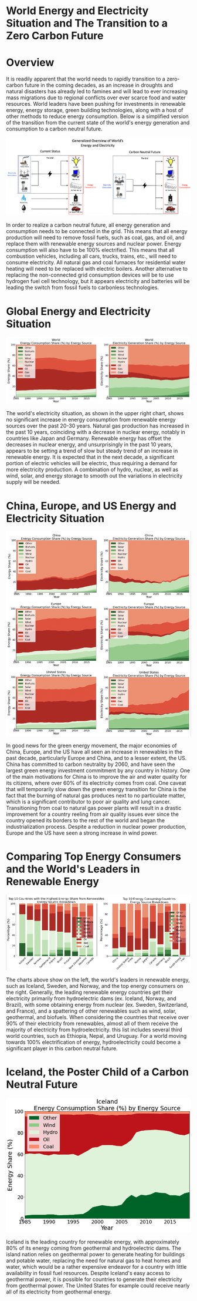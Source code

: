 # World Energy and Electricity Situation and The Transition to a Zero Carbon Future

# Overview

It is readily apparent that the world needs to rapidly transition to a zero-carbon future in the coming decades, as an increase in droughts and natural disasters has already led to famines and will lead to ever increasing mass migrations due to regional conflicts over ever scarce food and water resources.  World leaders have been pushing for investments in renewable energy, energy storage, green building technologies, along with a host of other methods to reduce energy consumption. Below is a simplified version of the transition from the current state of the world's energy generation and consumption to a carbon neutral future. 

![image 15](/images/image15.jpeg)

In order to realize a carbon neutral future, all energy generation and consumption needs to be connected in the grid.  This means that all energy production will need to remove fossil fuels, such as coal, gas, and oil, and replace them with renewable energy sources and nuclear power.  Energy consumption will also have to be 100% electrified.  This means that all combustion vehicles, including all cars, trucks, trains, etc., will need to consume electricity. All natural gas and coal furnaces for residential water heating will need to be replaced with electric boilers.  Another alternative to replacing the non-connected grid consumption devices will be to use hydrogen fuel cell technology, but it appears electricity and batteries will be leading the switch from fossil fuels to carbonless technologies.

# Global Energy and Electricity Situation

![image 8](/images/image8.png)

The world's electricity situation, as shown in the upper right chart, shows no significant increase in energy consumption from renewable energy sources over the past 20-30 years.  Natural gas production has increased in the past 10 years, coinciding with a decrease in nuclear energy, notably in countries like Japan and Germany.  Renewable energy has offset the decreases in nuclear energy, and unsurprisingly in the past 10 years, appears to be setting a trend of slow but steady trend of an increase in renewable energy.  It is expected that in the next decade, a significant portion of electric vehicles will be electric, thus requiring a demand for more electricity production.  A combination of hydro, nuclear, as well as wind, solar, and energy storage to smooth out the variations in electricity supply will be needed.

# China, Europe, and US Energy and Electricity Situation

![image 7](/images/image7.png)

In good news for the green energy movement, the major economies of China, Europe, and the US have all seen an increase in renewables in the past decade, particularly Europe and China, and to a lesser extent, the US.  China has committed to carbon neutrality by 2060, and have seen the largest green energy investment commitment by any country in history.  One of the main motivations for China is to improve the air and water quality for its citizens, where over 60% of its electricity comes from coal.  One caveat that will temporarily slow down the green energy transition for China is the fact that the burning of natural gas produces next to no particulate matter, which is a significant contributor to poor air quality and lung cancer.  Transitioning from coal to natural gas power plants will result in a drastic improvement for a country reeling from air quality issues ever since the country opened its borders to the rest of the world and began the industrialization process.  Despite a reduction in nuclear power production, Europe and the US have seen a strong increase in wind power.  

# Comparing Top Energy Consumers and the World's Leaders in Renewable Energy

![image 10](/images/image10.png)

The charts above show on the left, the world's leaders in renewable energy, such as Iceland, Sweden, and Norway, and the top energy consumers on the right.  Generally, the leading renewable energy countries get their electricity primarily from hydroelectric dams (ex. Iceland, Norway, and Brazil), with some obtaining energy from nuclear (ex. Sweden, Switzerland, and France), and a spattering of other renewables such as wind, solar, geothermal, and biofuels.  When considering the countries that receive over 90% of their electricity from renewables, almost all of them receive the majority of electricity from hydroelectricity.  this list includes several third world countries, such as Ethiopia, Nepal, and Uruguay.  For a world moving towards 100% electrification of energy, hydroelectricity could become a significant player in this carbon neutral future.

# Iceland, the Poster Child of a Carbon Neutral Future

![image 13](/images/image13.png)

Iceland is the leading country for renewable energy, with approximately 80% of its energy coming from geothermal and hydroelectric dams.  The island nation relies on geothermal power to generate heating for buildings and potable water, replacing the need for natural gas to heat homes and water, which would be a rather expensive endeavor for a country with little availability in fossil fuel resources.  Despite Iceland's easy access to geothermal power, it is possible for countries to generate their electricity from geothermal power.  The United States for example could receive nearly all of its electricity from geothermal energy.
